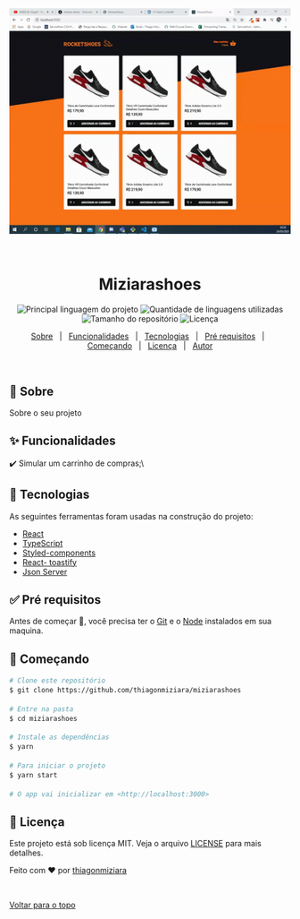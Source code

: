 <div align="center" id="top"> 
  <img src="./public/giff.gif" alt="Miziarashoes" />

  &#xa0;

  <!-- <a href="https://miziarashoes.netlify.com">Demo</a> -->
</div>

<h1 align="center">Miziarashoes</h1>

<p align="center">
  <img alt="Principal linguagem do projeto" src="https://img.shields.io/github/languages/top/thiagonmiziara/miziarashoes?color=56BEB8">

  <img alt="Quantidade de linguagens utilizadas" src="https://img.shields.io/github/languages/count/thiagonmiziara/miziarashoes?color=56BEB8">

  <img alt="Tamanho do repositório" src="https://img.shields.io/github/repo-size/thiagonmiziara/miziarashoes?color=56BEB8">

  <img alt="Licença" src="https://img.shields.io/github/license/thiagonmiziara/miziarashoes?color=56BEB8">

  <!-- <img alt="Github issues" src="https://img.shields.io/github/issues/thiagonmiziara/miziarashoes?color=56BEB8" /> -->

  <!-- <img alt="Github forks" src="https://img.shields.io/github/forks/thiagonmiziara/miziarashoes?color=56BEB8" /> -->

  <!-- <img alt="Github stars" src="https://img.shields.io/github/stars/thiagonmiziara/miziarashoes?color=56BEB8" /> -->
</p>

<!-- Status -->

<!-- <h4 align="center"> 
	🚧  Miziarashoes 🚀 Em construção...  🚧
</h4> 

<hr> -->

<p align="center">
  <a href="#dart-sobre">Sobre</a> &#xa0; | &#xa0; 
  <a href="#sparkles-funcionalidades">Funcionalidades</a> &#xa0; | &#xa0;
  <a href="#rocket-tecnologias">Tecnologias</a> &#xa0; | &#xa0;
  <a href="#white_check_mark-pré-requesitos">Pré requisitos</a> &#xa0; | &#xa0;
  <a href="#checkered_flag-começando">Começando</a> &#xa0; | &#xa0;
  <a href="#memo-licença">Licença</a> &#xa0; | &#xa0;
  <a href="https://github.com/thiagonmiziara" target="_blank">Autor</a>
</p>

<br>

## :dart: Sobre ##

Sobre o seu projeto

## :sparkles: Funcionalidades ##

:heavy_check_mark:  Simular um carrinho de compras;\


## :rocket: Tecnologias ##

As seguintes ferramentas foram usadas na construção do projeto:

- [React](https://pt-br.reactjs.org/)
- [TypeScript](https://www.typescriptlang.org/)
- [Styled-components](https://expo.io/)
- [React- toastify](https://nodejs.org/en/)
- [Json Server ](https://reactnative.dev/)

## :white_check_mark: Pré requisitos ##

Antes de começar :checkered_flag:, você precisa ter o [Git](https://git-scm.com) e o [Node](https://nodejs.org/en/) instalados em sua maquina.

## :checkered_flag: Começando ##

```bash
# Clone este repositório
$ git clone https://github.com/thiagonmiziara/miziarashoes

# Entre na pasta
$ cd miziarashoes

# Instale as dependências
$ yarn

# Para iniciar o projeto
$ yarn start

# O app vai inicializar em <http://localhost:3000>
```

## :memo: Licença ##

Este projeto está sob licença MIT. Veja o arquivo [LICENSE](LICENSE.md) para mais detalhes.


Feito com :heart: por <a href="https://github.com/thiagonmiziara" target="_blank">thiagonmiziara</a>

&#xa0;

<a href="#top">Voltar para o topo</a>
